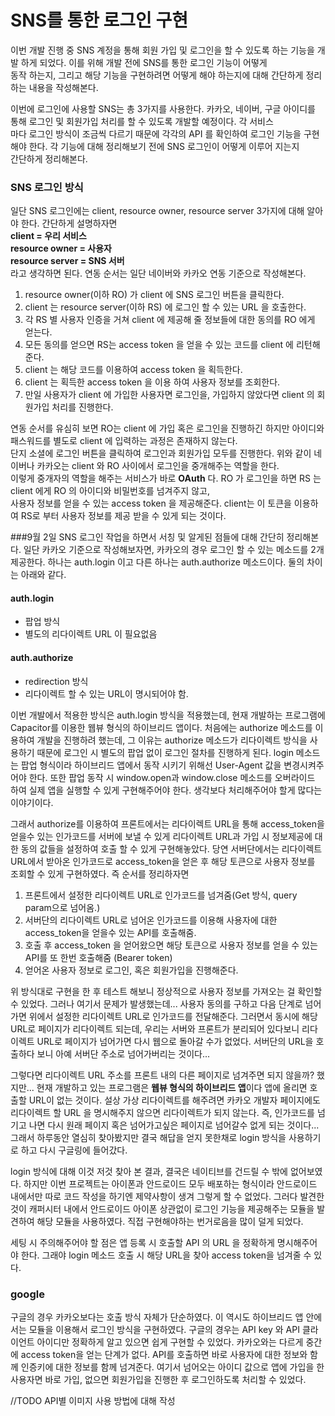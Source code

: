 # SNS를 통한 로그인 구현

이번 개발 진행 중 SNS 계정을 통해 회원 가입 및 로그인을 할 수 있도록 하는 기능을 개발 하게 되었다. 이를 위해 개발 전에 SNS를 통한 로그인 기능이 어떻게\
동작 하는지, 그리고 해당 기능을 구현하려면 어떻게 해야 하는지에 대해 간단하게 정리하는 내용을 작성해본다.

이번에 로그인에 사용할 SNS는 총 3가지를 사용한다. 카카오, 네이버, 구글 아이디를 통해 로그인 및 회원가입 처리를 할 수 있도록 개발할 예정이다. 각 서비스\
마다 로그인 방식이 조금씩 다르기 때문에 각각의 API 를 확인하여 로그인 기능을 구현해야 한다. 각 기능에 대해 정리해보기 전에 SNS 로그인이 어떻게 이루어 지는지\
간단하게 정리해본다.

### SNS 로그인 방식

일단 SNS 로그인에는 client, resource owner, resource server 3가지에 대해 알아야 한다. 간단하게 설명하자면\
**client = 우리 서비스**\
**resource owner = 사용자**\
**resource server = SNS 서버**\
라고 생각하면 된다. 연동 순서는 일단 네이버와 카카오 연동 기준으로 작성해본다.

1. resource owner(이하 RO) 가 client 에 SNS 로그인 버튼을 클릭한다.
2. client 는 resource server(이하 RS) 에 로그인 할 수 있는 URL 을 호출한다.
3. 각 RS 별 사용자 인증을 거쳐 client 에 제공해 줄 정보들에 대한 동의를 RO 에게 얻는다.
4. 모든 동의를 얻으면 RS는 access token 을 얻을 수 있는 코드를 client 에 리턴해준다.
5. client 는 해당 코드를 이용하여 access token 을 획득한다.
6. client 는 획득한 access token 을 이용 하여 사용자 정보를 조회한다.
7. 만일 사용자가 client 에 가입한 사용자면 로그인을, 가입하지 않았다면 client 의 회원가입 처리를 진행한다.

연동 순서를 유심히 보면 RO는  client 에 가입 혹은 로그인을 진행하긴 하지만 아이디와 패스워드를 별도로 client 에 입력하는 과정은 존재하지 않는다.\
단지 소셜에 로그인 버튼을 클릭하여 로그인과 회원가입 모두를 진행한다. 위와 같이 네이버나 카카오는 client 와 RO 사이에서 로그인을 중개해주는 역할을 한다.\
이렇게 중개자의 역할을 해주는 서비스가 바로 **OAuth** 다. RO 가 로그인을 하면 RS 는 client 에게 RO 의 아이디와 비밀번호를 넘겨주지 않고,\
사용자 정보를 얻을 수 있는 access token 을 제공해준다. client는 이 토큰을 이용하여 RS로 부터 사용자 정보를 제공 받을 수 있게 되는 것이다.


###9월 2일 
SNS 로그인 작업을 하면서 서칭 및 알게된 점들에 대해 간단히 정리해본다. 일단 카카오 기준으로 작성해보자면, 카카오의 경우 로그인 할 수 있는 
메소드를 2개 제공한다. 하나는 auth.login 이고 다른 하나는 auth.authorize 메소드이다. 둘의 차이는 아래와 같다.
#### auth.login
- 팝업 방식
- 별도의 리다이렉트 URL 이 필요없음

#### auth.authorize
- redirection 방식
- 리다이렉트 할 수 있는 URL이 명시되어야 함.

이번 개발에서 적용한 방식은 auth.login 방식을 적용했는데, 현재 개발하는 프로그램에 Capacitor를 이용한 웹뷰 형식의 하이브리드 앱이다. 
처음에는 authorize 메소드를 이용하여 개발을 진행하려 했는데, 그 이유는 authorize 메소드가 리다이렉트 방식을 사용하기 때문에 로그인 시
별도의 팝업 없이 로그인 절차를 진행하게 된다. login 메소드는 팝업 형식이라 하이브리드 앱에서 동작 시키기 위해선 User-Agent 값을 
변경시켜주어야 한다. 또한 팝업 동작 시 window.open과 window.close 메소드를 오버라이드 하여 실제 앱을 실행할 수 있게 구현해주어야 한다.
생각보다 처리해주어야 할게 많다는 이야기이다.

그래서 authorize를 이용하여 프론트에서는 리다이렉트 URL을 통해 access_token을 얻을수 있는 인가코드를 서버에 보낼 수 있게 
리다이렉트 URL과 가입 시 정보제공에 대한 동의 값들을 설정하여 호출 할 수 있게 구현해놓았다. 당연 서버단에서는 리다이렉트 URL에서 
받아온 인가코드로 access_token을 얻은 후 해당 토큰으로 사용자 정보를 조회할 수 있게 구현하였다. 즉 순서를 정리하자면
1. 프론트에서 설정한 리다이렉트 URL로 인가코드를 넘겨줌(Get 방식, query param으로 넘어옴.)
2. 서버단의 리다이렉트 URL로 넘어온 인가코드를 이용해 사용자에 대한 access_token을 얻을수 있는 API를 호출해줌.
3. 호출 후 access_token 을 얻어왔으면 해당 토큰으로 사용자 정보를 얻을 수 있는 API를 또 한번 호출해줌 (Bearer token)
4. 얻어온 사용자 정보로 로그인, 혹은 회원가입을 진행해준다.

위 방식대로 구현을 한 후 테스트 해보니 정상적으로 사용자 정보를 가져오는 걸 확인할 수 있었다. 그러나 여기서 문제가 발생했는데... 
사용자 동의를 구하고 다음 단계로 넘어가면 위에서 설정한 리다이렉트 URL로 인가코드를 전달해준다. 그러면서 동시에 해당 URL로 페이지가
리다이렉트 되는데, 우리는 서버와 프론트가 분리되어 있다보니 리다이렉트 URL로 페이지가 넘어가면 다시 웹으로 돌아갈 수가 없었다.
서버단의 URL을 호출하다 보니 아예 서버단 주소로 넘어가버리는 것이다... 

 그렇다면 리다이렉트 URL 주소를 프론트 내의 다른 페이지로 넘겨주면 되지 않을까? 했지만... 현재 개발하고 있는 프로그램은
**웹뷰 형식의 하이브리드 앱**이다 앱에 올리면 호출할 URL이 없는 것이다. 설상 가상 리다이렉트를 해주려면 카카오 개발자 페이지에도 
리다이렉트 할 URL 을 명시해주지 않으면 리다이렉트가 되지 않는다. 즉, 인가코드를 넘기고 나면 다시 원래 페이지 혹은 넘어가고싶은 페이지로
넘어갈수 없게 되는 것이다... 그래서 하루동안 열심히 찾아봤지만 결국 해답을 얻지 못한채로 login 방식을 사용하기로 하고 다시 구글링에 들어갔다.

login 방식에 대해 이것 저것 찾아 본 결과, 결국은 네이티브를 건드릴 수 밖에 없어보였다. 하지만 이번 프로젝트는 아이폰과 안드로이드 모두
배포하는 형식이라 안드로이드 내에서만 따로 코드 작성을 하기엔 제약사항이 생겨 그렇게 할 수 없었다. 그러다 발견한 것이 캐퍼시터 내에서
안드로이드 아이폰 상관없이 로그인 기능을 제공해주는 모듈을 발견하여 해당 모듈을 사용하였다. 직접 구현해야하는 번거로음을 많이 덜게 되었다.

세팅 시 주의해주어야 할 점은 앱 등록 시 호출할 API 의 URL 을 정확하게 명시해주어야 한다. 그래야 login 메소드 호출 시 해당 URL을 찾아
access token을 넘겨줄 수 있다.

### google
구글의 경우 카카오보다는 호출 방식 자체가 단순하였다. 이 역시도 하이브리드 앱 안에서는 모듈을 이용해서 로그인 방식을 구현하였다. 구글의 경우는
API key 와 API 클라이언트 아이디만 정확하게 알고 있으면 쉽게 구현할 수 있었다. 카카오와는 다르게 중간에 access token을 얻는 단계가 없다.
API를 호출하면 바로 사용자에 대한 정보와 함께 인증키에 대한 정보를 함께 넘겨준다. 여기서 넘어오는 아이디 값으로 앱에 가입을 한 사용자면 바로 가입,
없으면 회원가입을 진행한 후 로그인하도록 처리할 수 있었다.

//TODO API별 이미지 사용 방법에 대해 작성